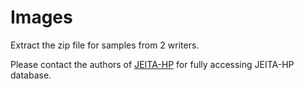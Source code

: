 # Images
Extract the zip file for samples from 2 writers.

Please contact the authors of [JEITA-HP](https://ieeexplore.ieee.org/document/711940) for fully accessing JEITA-HP database.
